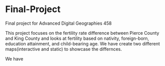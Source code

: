 # Final-Project
Final project for Advanced Digital Geographies 458

This project focuses on the fertility rate difference between Pierce County and King County and looks at fertility based on nativity, foreign-born, education attainment, and child-bearing age. We have create two different maps(interactive and static) to showcase the differnces.

We have
